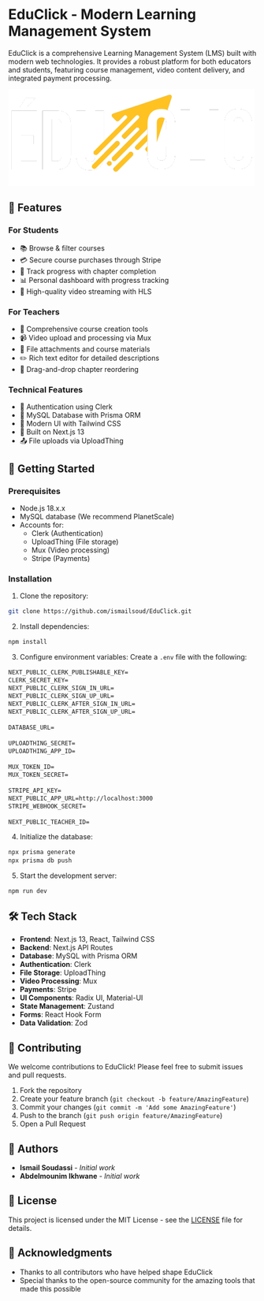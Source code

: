 # EduClick - Modern Learning Management System

EduClick is a comprehensive Learning Management System (LMS) built with modern web technologies. It provides a robust platform for both educators and students, featuring course management, video content delivery, and integrated payment processing.

![EduClick Platform](public/logo.png)

## 🌟 Features

### For Students
- 📚 Browse & filter courses
- 💳 Secure course purchases through Stripe
- 📝 Track progress with chapter completion
- 📊 Personal dashboard with progress tracking
- 🎥 High-quality video streaming with HLS

### For Teachers
- 📝 Comprehensive course creation tools
- 📹 Video upload and processing via Mux
- 📎 File attachments and course materials
- ✏️ Rich text editor for detailed descriptions
- 🔄 Drag-and-drop chapter reordering

### Technical Features
- 🔐 Authentication using Clerk
- 💾 MySQL Database with Prisma ORM
- 🎨 Modern UI with Tailwind CSS
- 🚀 Built on Next.js 13
- 📤 File uploads via UploadThing

## 🚀 Getting Started

### Prerequisites
- Node.js 18.x.x
- MySQL database (We recommend PlanetScale)
- Accounts for:
  - Clerk (Authentication)
  - UploadThing (File storage)
  - Mux (Video processing)
  - Stripe (Payments)

### Installation

1. Clone the repository:
```bash
git clone https://github.com/ismailsoud/EduClick.git
```

2. Install dependencies:
```bash
npm install
```

3. Configure environment variables:
Create a `.env` file with the following:
```env
NEXT_PUBLIC_CLERK_PUBLISHABLE_KEY=
CLERK_SECRET_KEY=
NEXT_PUBLIC_CLERK_SIGN_IN_URL=
NEXT_PUBLIC_CLERK_SIGN_UP_URL=
NEXT_PUBLIC_CLERK_AFTER_SIGN_IN_URL=
NEXT_PUBLIC_CLERK_AFTER_SIGN_UP_URL=

DATABASE_URL=

UPLOADTHING_SECRET=
UPLOADTHING_APP_ID=

MUX_TOKEN_ID=
MUX_TOKEN_SECRET=

STRIPE_API_KEY=
NEXT_PUBLIC_APP_URL=http://localhost:3000
STRIPE_WEBHOOK_SECRET=

NEXT_PUBLIC_TEACHER_ID=
```

4. Initialize the database:
```bash
npx prisma generate
npx prisma db push
```

5. Start the development server:
```bash
npm run dev
```

## 🛠️ Tech Stack

- **Frontend**: Next.js 13, React, Tailwind CSS
- **Backend**: Next.js API Routes
- **Database**: MySQL with Prisma ORM
- **Authentication**: Clerk
- **File Storage**: UploadThing
- **Video Processing**: Mux
- **Payments**: Stripe
- **UI Components**: Radix UI, Material-UI
- **State Management**: Zustand
- **Forms**: React Hook Form
- **Data Validation**: Zod

## 🤝 Contributing

We welcome contributions to EduClick! Please feel free to submit issues and pull requests.

1. Fork the repository
2. Create your feature branch (`git checkout -b feature/AmazingFeature`)
3. Commit your changes (`git commit -m 'Add some AmazingFeature'`)
4. Push to the branch (`git push origin feature/AmazingFeature`)
5. Open a Pull Request

## 👥 Authors

- **Ismail Soudassi** - *Initial work*
- **Abdelmounim Ikhwane** - *Initial work*

## 📄 License

This project is licensed under the MIT License - see the [LICENSE](LICENSE) file for details.

## 🙏 Acknowledgments

- Thanks to all contributors who have helped shape EduClick
- Special thanks to the open-source community for the amazing tools that made this possible
